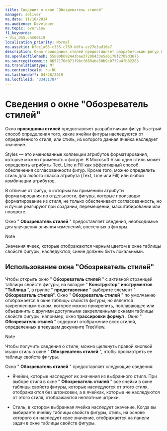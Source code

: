 ```yaml
---
title: Сведения о окне "Обозреватель стилей"
manager: soliver
ms.date: 11/16/2014
ms.audience: Developer
ms.topic: overview
f1_keywords:
- Vis_DSS.chm60119
localization_priority: Normal
ms.assetid: bfdc1a63-c355-c759-bdfa-ce27e3ad10e7
description: Окно проводника стилей предоставляет разработчикам фигур быстрый способ определения того, какие ячейки фигуры наследуются от определенного стиля, или стиль, из которого данная ячейка наследует значение.
ms.openlocfilehash: 55800b692443bae3720b433e5a6178f2709d3675
ms.sourcegitcommit: 8657170d071f9bcf680aba50b9c07f2a4fb82283
ms.translationtype: MT
ms.contentlocale: ru-RU
ms.lasthandoff: 04/28/2019
ms.locfileid: "33431787"
---
```

# <a name="about-the-style-explorer-window"></a>Сведения о окне "Обозреватель стилей"

Окно **проводника стилей** предоставляет разработчикам фигур быстрый способ определения того, какие ячейки фигуры наследуются от определенного стиля, или стиль, из которого данная ячейка наследует значение. 
  
Styles — это именованные коллекции атрибутов форматирования, которые можно применить к фигуре. В Microsoft Visio один стиль может определять атрибуты Text, Line и Fill как эффективный способ обеспечения согласованности фигур. Кроме того, можно определить стиль для любого класса атрибута (Text, Line или Fill) или любой комбинации атрибутов. 
  
В отличие от фигур, к которым вы применили атрибуты форматирования по отдельности, фигуры, которые производят форматирование из стиля, не только обеспечивают согласованность, но и лучше реагируют при создании, перемещении, масштабировании или повороте. 
  
Окно " **Обозреватель стилей** " предоставляет сведения, необходимые для улучшения влияния изменений, внесенных в фигуры. 
  
> [!NOTE]
> Значения ячеек, которые отображаются черным цветом в окне таблицы свойств фигуры, наследуются; синие должны быть локальными. 
  
## <a name="using-the-style-explorer-window"></a>Использование окна "Обозреватель стилей"

Чтобы открыть окно " **Обозреватель стилей** " с активной страницей таблицы свойств фигуры, на вкладке " **Конструктор" инструментов "Таблица** ", в группе " **представление** " выберите элемент " **Обозреватель стилей**". Окно " **Обозреватель стилей** " по умолчанию отображается в окне таблицы свойств фигуры, но является закрепленным окном, которое можно прикрепить, поплавающее или объединить с другими доступными закрепленными окнами таблицы свойств фигуры, например, окно **трассировки формул** . Окно " **Обозреватель стилей** " содержит отображение всех стилей, определенных в текущем документе TreeView. 
  
> [!NOTE]
> Чтобы получить сведения о стиле, можно щелкнуть правой кнопкой мыши стиль в окне " **Обозреватель стилей** ", чтобы просмотреть ее таблицу свойств фигуры. 
  
Окно " **Обозреватель стилей** " предоставляет следующие сведения: 
  
- Ячейки, которые наследуют их значения из выбранного стиля. При выборе стиля в окне " **Обозреватель стилей** " все ячейки в окне таблицы свойств фигуры, которые наследуются от этого стиля, отображаются без штриховки, а в ячейках, которые не наследуются от этого стиля, отображаются неплотные штрихи. 
    
- Стиль, в котором выбранная ячейка наследует значение. Когда вы выбираете ячейку таблицы свойств фигуры, стиль, на основе которого он наследует свое значение, отображается на панели задач в окне таблицы свойств фигуры. 
    

